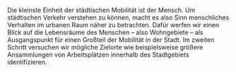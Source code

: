 Die kleinste Einheit der städtischen Mobilität ist der Mensch. Um städtischen Verkehr verstehen zu können, macht es also Sinn
 menschliches Verhalten im urbanen Raum näher zu betrachten. Dafür werfen wir einen Blick auf die Lebensräume des Menschen – also
  Wohngebiete – als Ausgangspunkt für einen Großteil der Mobilität in der Stadt. Im zweiten Schritt versuchen wir mögliche Zielorte wie
   beispielsweise größere Ansammlungen von Arbeitsplätzen innerhalb des Stadtgebiets identifizieren.